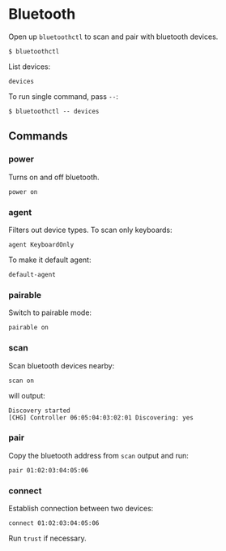 # Bluetooth

Open up `bluetoothctl` to scan and pair with bluetooth devices.

```
$ bluetoothctl
```

List devices:

```
devices
```

To run single command, pass `--`:

```
$ bluetoothctl -- devices
```

## Commands

### power

Turns on and off bluetooth.

```
power on
```

### agent

Filters out device types. To scan only keyboards:

```
agent KeyboardOnly
```

To make it default agent:

```
default-agent
```

### pairable

Switch to pairable mode:

```
pairable on
```

### scan

Scan bluetooth devices nearby:

```
scan on
```

will output:

```
Discovery started
[CHG] Controller 06:05:04:03:02:01 Discovering: yes
```

### pair

Copy the bluetooth address from `scan` output and run:

```
pair 01:02:03:04:05:06
```

### connect

Establish connection between two devices:

```
connect 01:02:03:04:05:06
```

Run `trust` if necessary.
